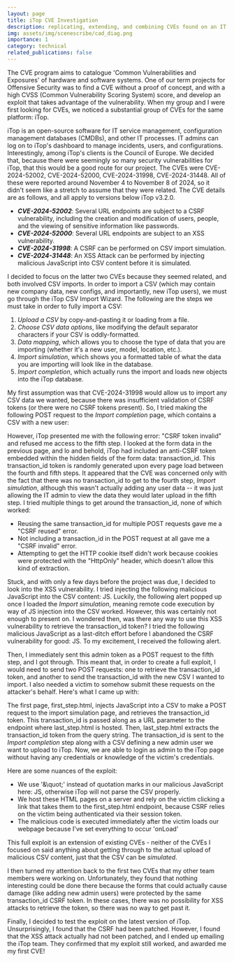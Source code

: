 ```yaml
---
layout: page
title: iTop CVE Investigation
description: replicating, extending, and combining CVEs found on an IT portal
img: assets/img/scenescribe/cad_diag.png
importance: 1
category: technical
related_publications: false
---
```


The CVE program aims to catalogue 'Common Vulnerabilities and Exposures' of hardware and software systems. One of our term projects for Offensive Security was to find a CVE without a proof of concept, and with a high CVSS (Common Vulnerability Scoring System) score, and develop an exploit that takes advantage of the vulnerability. When my group and I were first looking for CVEs, we noticed a substantial group of CVEs for the same platform: iTop.

<!-- pics of itop dash -->

iTop is an open-source software for IT service management, configuration management databases (CMDBs), and other IT processes. IT admins can log on to iTop's dashboard to manage incidents, users, and configurations. Interestingly, among iTop's clients is the Council of Europe. We decided that, because there were seemingly so many security vulnerabilities for iTop, that this would be a good route for our project. The CVEs were CVE-2024-52002, CVE-2024-52000, CVE-2024-31998, CVE-2024-31448. All of these were reported around November 4 to November 8 of 2024, so it didn't seem like a stretch to assume that they were related. The CVE details are as follows, and all apply to versions below iTop v3.2.0.

- ***CVE-2024-52002***: Several URL endpoints are subject to a CSRF vulnerability, including the creation and modification of users, people, and the viewing of sensitive information like passwords. 
- ***CVE-2024-52000***: Several URL endpoints are subject to an XSS vulnerability.
- ***CVE-2024-31998***: A CSRF can be performed on CSV import simulation.
- ***CVE-2024-31448***: An XSS Attack can be performed by injecting malicious JavaScript into CSV content before it is simulated.

<!-- pictures of each -->

I decided to focus on the latter two CVEs because they seemed related, and both involved CSV imports. In order to import a CSV (which may contain new company data, new configs, and importantly, new iTop users), we must go through the iTop CSV Import Wizard. The following are the steps we must take in order to fully import a CSV:
1. *Upload a CSV* by copy-and-pasting it or loading from a file.
2. *Choose CSV data options*, like modifying the default separator characters if your CSV is oddly-formatted.
3. *Data mapping*, which allows you to choose the type of data that you are importing (whether it's a new user, model, location, etc.).
4. *Import simulation*, which shows you a formatted table of what the data you are importing will look like in the database.
5. *Import completion*, which actually runs the import and loads new objects into the iTop database.

<!-- pictures -->

My first assumption was that CVE-2024-31998 would allow us to import any CSV data we wanted, because there was insufficient validation of CSRF tokens (or there were no CSRF tokens present). So, I tried making the following POST request to the *Import completion* page, which contains a CSV with a new user:

<!-- pic -->

However, iTop presented me with the following error: "CSRF token invalid" and refused me access to the fifth step. I looked at the form data in the previous page, and lo and behold, iTop had included an anti-CSRF token embedded within the hidden fields of the form data: transaction_id. This transaction_id token is randomly generated upon every page load between the fourth and fifth steps. It appeared that the CVE was concerned only with the fact that there was no transaction_id to get to the fourth step, *Import simulation*, although this wasn't actually adding any user data -- it was just allowing the IT admin to view the data they would later upload in the fifth step. I tried multiple things to get around the transaction_id, none of which worked:
- Reusing the same transaction_id for multiple POST requests gave me a "CSRF reused" error.
- Not including a transaction_id in the POST request at all gave me a "CSRF invalid" error.
- Attempting to get the HTTP cookie itself didn't work because cookies were protected with the "HttpOnly" header, which doesn't allow this kind of extraction.

<!-- pic of error -->

Stuck, and with only a few days before the project was due, I decided to look into the XSS vulnerability. I tried injecting the following malicious JavaScript into the CSV content: JS. Luckily, the following alert popped up once I loaded the *Import simulation*, meaning remote code execution by way of JS injection into the CSV worked. However, this was certainly not enough to present on. I wondered then, was there any way to use this XSS vulnerability to retrieve the transaction_id token? I tried the following malicious JavaScript as a last-ditch effort before I abandoned the CSRF vulnerability for good: JS. To my excitement, I received the following alert.

<!-- pic of alert with admin-fhiudhso -->

Then, I immediately sent this admin token as a POST request to the fifth step, and I got through. This meant that, in order to create a full exploit, I would need to send two POST requests: one to retrieve the transaction_id token, and another to send the transaction_id with the new CSV I wanted to import. I also needed a victim to somehow submit these requests on the attacker's behalf. Here's what I came up with:

<!-- two side by side code -->

The first page, first_step.html, injects JavaScript into a CSV to make a POST request to the import simulation page, and retrieves the transaction_id token. This transaction_id is passed along as a URL parameter to the endpoint where last_step.html is hosted. Then, last_step.html extracts the transaction_id token from the query string. The transaction_id is sent to the *Import completion* step along with a CSV defining a new admin user we want to upload to iTop. Now, we are able to login as admin to the iTop page without having any credentials or knowledge of the victim's credentials. 

<!-- full demo video -->

Here are some nuances of the exploit:
- We use '&\quot;' instead of quotation marks in our malicious JavaScript here: JS, otherwise iTop will not parse the CSV properly.
- We host these HTML pages on a server and rely on the victim clicking a link that takes them to the first_step.html endpoint, because CSRF relies on the victim being authenticated via their session token. 
- The malicious code is executed immediately after the victim loads our webpage because I've set everything to occur 'onLoad'

This full exploit is an extension of existing CVEs - neither of the CVEs I focused on said anything about getting through to the actual upload of malicious CSV content, just that the CSV can be *simulated*. 

I then turned my attention back to the first two CVEs that my other team members were working on. Unfortunately, they found that nothing interesting could be done there because the forms that could actually cause damage (like adding new admin users) were protected by the same transaction_id CSRF token. In these cases, there was no possibility for XSS attacks to retrieve the token, so there was no way to get past it. 

<!-- We looked into how iTop patched these issues in v3.2.0+, and it was quite simple. They added the following change:

pictures

This addition of a transaction_id token requires that they 

The full exploit can be found here. -->

Finally, I decided to test the exploit on the latest version of iTop. Unsurprisingly, I found that the CSRF had been patched. However, I found that the XSS attack actually had not been patched, and I ended up emailing the iTop team. They confirmed that my exploit still worked, and awarded me my first CVE!